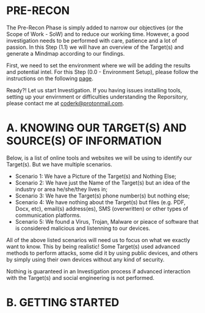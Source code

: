 # PRE-RECON
The Pre-Recon Phase is simply added to narrow our objectives (or the Scope of Work - SoW) and to reduce our working time. However, a good investigation needs to be performed with care, patience and a lot of passion.
In this Step (1.1) we will have an overview of the Target(s) and generate a Mindmap according to our findings.

First, we need to set the environment where we will be adding the results and potential intel. For this Step (0.0 - Environment Setup), please follow the instructions on the following [page](#).

Ready?! Let us start Investigation. If you having issues installing tools, setting up your envirnment or difficulties understanding the Reporsitory, please contact me at coderk@protonmail.com.

# A. KNOWING OUR TARGET(S) AND SOURCE(S) OF INFORMATION

Below, is a list of online tools and websites we will be using to identify our Target(s). But we have multiple scenarios.

* Scenario 1: We have a Picture of the Target(s) and Nothing Else;
* Scenario 2: We have just the Name of the Target(s) but an idea of the industry or area he/she/they lives in;
* Scenario 3: We have the Target(s) phone number(s) but nothing else;
* Scenario 4: We have nothing about the Target(s) but files (e.g. PDF, Docx, etc), email(s) address(es), SMS (overwritten) or other types of communication platforms.
* Scenario 5: We found a Virus, Trojan, Malware or pieace of software that is considered malicious and listenning to our devices.

All of the above listed scenarios will need us to focus on what we exactly want to know. This by being realistic! Some Target(s) used advanced methods to perform attacks, some did it by using public devices, and others by simply using their own devices without any kind of security.

Nothing is guaranteed in an Investigation process if advanced interaction with the Target(s) and social engineering is not performed.

# B. GETTING STARTED

